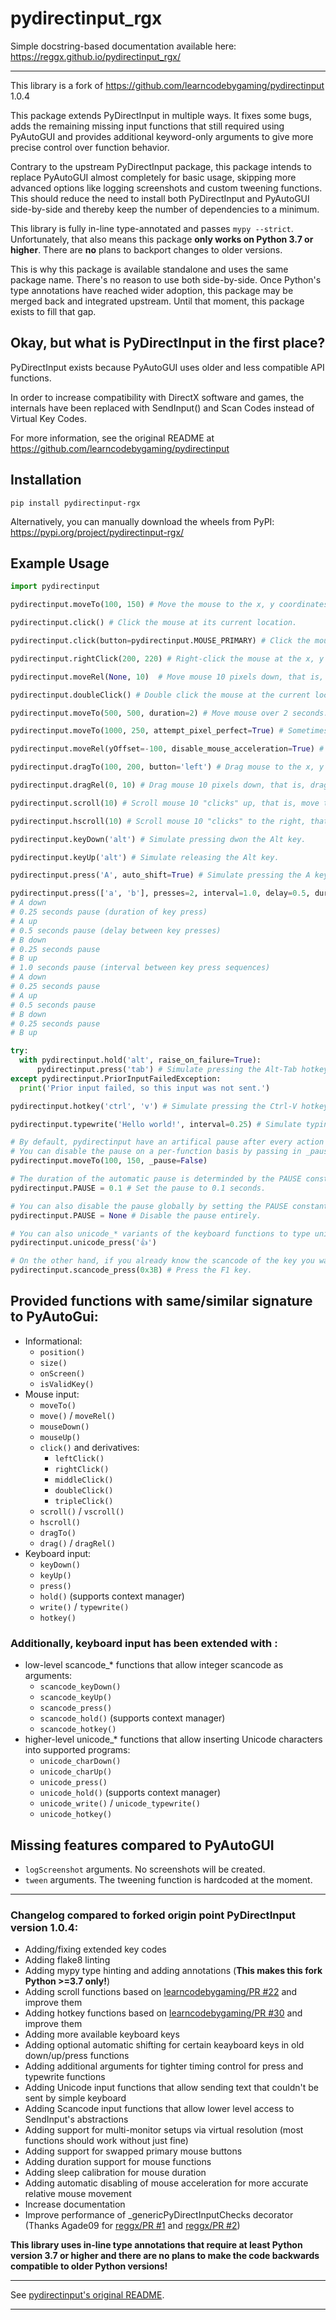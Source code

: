 # pydirectinput_rgx

Simple docstring-based documentation available here: https://reggx.github.io/pydirectinput_rgx/

---

This library is a fork of https://github.com/learncodebygaming/pydirectinput 1.0.4

This package extends PyDirectInput in multiple ways. It fixes some bugs, adds the remaining missing input functions that still required using PyAutoGUI and provides additional keyword-only arguments to give more precise control over function behavior.

Contrary to the upstream PyDirectInput package, this package intends to replace PyAutoGUI almost completely for basic usage, skipping more advanced options like logging screenshots and custom tweening functions. This should reduce the need to install both PyDirectInput and PyAutoGUI side-by-side and thereby keep the number of dependencies to a minimum.

This library is fully in-line type-annotated and passes `mypy --strict`. Unfortunately, that also means this package **only works on Python 3.7 or higher**. There are **no** plans to backport changes to older versions.

This is why this package is available standalone and uses the same package name. There's no reason to use both side-by-side. Once Python's type annotations have reached wider adoption, this package may be merged back and integrated upstream. Until that moment, this package exists to fill that gap.

## Okay, but what is PyDirectInput in the first place?

PyDirectInput exists because PyAutoGUI uses older and less compatible API functions.

In order to increase compatibility with DirectX software and games, the internals have been replaced with SendInput() and Scan Codes instead of Virtual Key Codes.

For more information, see the original README at https://github.com/learncodebygaming/pydirectinput


## Installation

`pip install pydirectinput-rgx`

Alternatively, you can manually download the wheels from PyPI:
https://pypi.org/project/pydirectinput-rgx/

## Example Usage

```python
import pydirectinput

pydirectinput.moveTo(100, 150) # Move the mouse to the x, y coordinates 100, 150.

pydirectinput.click() # Click the mouse at its current location.

pydirectinput.click(button=pydirectinput.MOUSE_PRIMARY) # Click the mouse at its current location using the primary mouse button (will detect swapped mouse buttons and press accordingly).

pydirectinput.rightClick(200, 220) # Right-click the mouse at the x, y coordinates 200, 220.

pydirectinput.moveRel(None, 10)  # Move mouse 10 pixels down, that is, move the mouse relative to its current position.

pydirectinput.doubleClick() # Double click the mouse at the current location.

pydirectinput.moveTo(500, 500, duration=2) # Move mouse over 2 seconds.

pydirectinput.moveTo(1000, 250, attempt_pixel_perfect=True) # Sometimes Windows will not move the mouse to the exact pixel you specify. If you set attempt_pixel_perfect to True, PyDirectInput will attempt to move the mouse to the exact pixel you specify.

pydirectinput.moveRel(yOffset=-100, disable_mouse_acceleration=True) # Move mouse 100 pixels up, disable mouse acceleration for this move. Mouse acceleration is messing with your mouse movements, so the library can disable it for you and restore your own settings after the movement is finished.

pydirectinput.dragTo(100, 200, button='left') # Drag mouse to the x, y coordinates 100, 200 while holding down the left mouse button.

pydirectinput.dragRel(0, 10) # Drag mouse 10 pixels down, that is, drag mouse relative to its current position.

pydirectinput.scroll(10) # Scroll mouse 10 "clicks" up, that is, move the mouse wheel up.

pydirectinput.hscroll(10) # Scroll mouse 10 "clicks" to the right, that is, move the mouse wheel to the right. Support for this scolling method is very limited in most applications.

pydirectinput.keyDown('alt') # Simulate pressing dwon the Alt key.

pydirectinput.keyUp('alt') # Simulate releasing the Alt key.

pydirectinput.press('A', auto_shift=True) # Simulate pressing the A key, automatically holding down the Shift key if needed.

pydirectinput.press(['a', 'b'], presses=2, interval=1.0, delay=0.5, duration=0.25) # Simulate pressing the A and B keys twice in succesion, with pauses in between:
# A down
# 0.25 seconds pause (duration of key press)
# A up
# 0.5 seconds pause (delay between key presses)
# B down
# 0.25 seconds pause
# B up
# 1.0 seconds pause (interval between key press sequences)
# A down
# 0.25 seconds pause
# A up
# 0.5 seconds pause
# B down
# 0.25 seconds pause
# B up

try:
  with pydirectinput.hold('alt', raise_on_failure=True):
      pydirectinput.press('tab') # Simulate pressing the Alt-Tab hotkey combination.
except pydirectinput.PriorInputFailedException:
  print('Prior input failed, so this input was not sent.')

pydirectinput.hotkey('ctrl', 'v') # Simulate pressing the Ctrl-V hotkey combination.

pydirectinput.typewrite('Hello world!', interval=0.25) # Simulate typing the string 'Hello world!' with a 0.25 second pause in between each key press.

# By default, pydirectinput have an artifical pause after every action to make input look less robotic.
# You can disable the pause on a per-function basis by passing in _pause=False, e.g
pydirectinput.moveTo(100, 150, _pause=False)

# The duration of the automatic pause is determinded by the PAUSE constant, which is 0.01 seconds by default, but can be adjusted to other values if desired.
pydirectinput.PAUSE = 0.1 # Set the pause to 0.1 seconds.

# You can also disable the pause globally by setting the PAUSE constant to None.
pydirectinput.PAUSE = None # Disable the pause entirely.

# You can also unicode_* variants of the keyboard functions to type unicode characters. Support may be limited in some applications.
pydirectinput.unicode_press('👍')

# On the other hand, if you already know the scancode of the key you want to press, you can use the scancode_* variants of the keyboard functions.
pydirectinput.scancode_press(0x3B) # Press the F1 key.
```

## Provided functions with same/similar signature to PyAutoGui:

* Informational:
  - `position()`
  - `size()`
  - `onScreen()`
  - `isValidKey()`
* Mouse input:
  - `moveTo()`
  - `move()` / `moveRel()`
  - `mouseDown()`
  - `mouseUp()`
  - `click()` and derivatives:
    - `leftClick()`
    - `rightClick()`
    - `middleClick()`
    - `doubleClick()`
    - `tripleClick()`
  - `scroll()` / `vscroll()`
  - `hscroll()`
  - `dragTo()`
  - `drag()` / `dragRel()`
* Keyboard input:
  - `keyDown()`
  - `keyUp()`
  - `press()`
  - `hold()` (supports context manager)
  - `write()` / `typewrite()`
  - `hotkey()`


### Additionally, keyboard input has been extended with :
* low-level scancode_* functions that allow integer scancode as arguments:
  - `scancode_keyDown()`
  - `scancode_keyUp()`
  - `scancode_press()`
  - `scancode_hold()` (supports context manager)
  - `scancode_hotkey()`
* higher-level unicode_* functions that allow inserting Unicode characters into supported programs:
  - `unicode_charDown()`
  - `unicode_charUp()`
  - `unicode_press()`
  - `unicode_hold()` (supports context manager)
  - `unicode_write()` / `unicode_typewrite()`
  - `unicode_hotkey()`


## Missing features compared to PyAutoGUI

- `logScreenshot` arguments. No screenshots will be created.
- `tween` arguments. The tweening function is hardcoded at the moment.

___

### Changelog compared to forked origin point PyDirectInput version 1.0.4:

* Adding/fixing extended key codes
* Adding flake8 linting
* Adding mypy type hinting and adding annotations (**This makes this fork Python >=3.7 only!**)
* Adding scroll functions based on [learncodebygaming/PR #22](https://github.com/learncodebygaming/pydirectinput/pull/22) and improve them
* Adding hotkey functions based on [learncodebygaming/PR #30](https://github.com/learncodebygaming/pydirectinput/pull/30) and improve them
* Adding more available keyboard keys
* Adding optional automatic shifting for certain keayboard keys in old down/up/press functions
* Adding additional arguments for tighter timing control for press and typewrite functions
* Adding Unicode input functions that allow sending text that couldn't be sent by simple keyboard
* Adding Scancode input functions that allow lower level access to SendInput's abstractions
* Adding support for multi-monitor setups via virtual resolution (most functions should work without just fine)
* Adding support for swapped primary mouse buttons
* Adding duration support for mouse functions
* Adding sleep calibration for mouse duration
* Adding automatic disabling of mouse acceleration for more accurate relative mouse movement
* Increase documentation
* Improve performance of _genericPyDirectInputChecks decorator (Thanks Agade09 for [reggx/PR #1](https://github.com/ReggX/pydirectinput_rgx/pull/1) and [reggx/PR #2](https://github.com/ReggX/pydirectinput_rgx/pull/2))

**This library uses in-line type annotations that require at least Python version 3.7 or higher and there are no plans to make the code backwards compatible to older Python versions!**


___
See [pydirectinput's original README](OLD_README.md).
___
